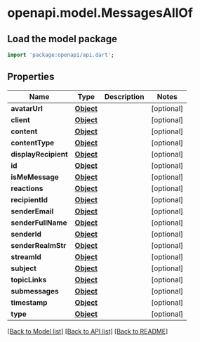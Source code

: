 # openapi.model.MessagesAllOf

## Load the model package
```dart
import 'package:openapi/api.dart';
```

## Properties
Name | Type | Description | Notes
------------ | ------------- | ------------- | -------------
**avatarUrl** | [**Object**](.md) |  | [optional] 
**client** | [**Object**](.md) |  | [optional] 
**content** | [**Object**](.md) |  | [optional] 
**contentType** | [**Object**](.md) |  | [optional] 
**displayRecipient** | [**Object**](.md) |  | [optional] 
**id** | [**Object**](.md) |  | [optional] 
**isMeMessage** | [**Object**](.md) |  | [optional] 
**reactions** | [**Object**](.md) |  | [optional] 
**recipientId** | [**Object**](.md) |  | [optional] 
**senderEmail** | [**Object**](.md) |  | [optional] 
**senderFullName** | [**Object**](.md) |  | [optional] 
**senderId** | [**Object**](.md) |  | [optional] 
**senderRealmStr** | [**Object**](.md) |  | [optional] 
**streamId** | [**Object**](.md) |  | [optional] 
**subject** | [**Object**](.md) |  | [optional] 
**topicLinks** | [**Object**](.md) |  | [optional] 
**submessages** | [**Object**](.md) |  | [optional] 
**timestamp** | [**Object**](.md) |  | [optional] 
**type** | [**Object**](.md) |  | [optional] 

[[Back to Model list]](../README.md#documentation-for-models) [[Back to API list]](../README.md#documentation-for-api-endpoints) [[Back to README]](../README.md)



